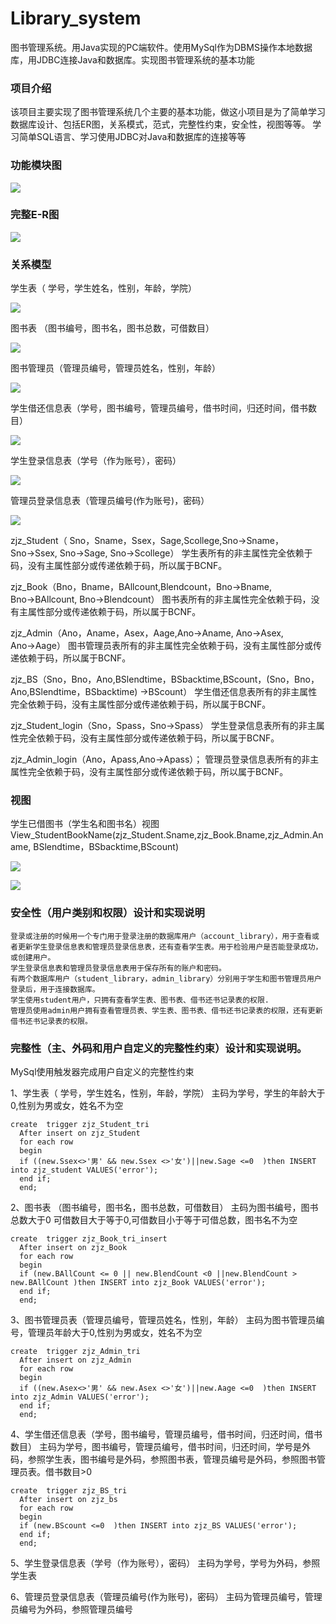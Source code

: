 # Library_system
图书管理系统。用Java实现的PC端软件。使用MySql作为DBMS操作本地数据库，用JDBC连接Java和数据库。实现图书管理系统的基本功能

### 项目介绍
该项目主要实现了图书管理系统几个主要的基本功能，做这小项目是为了简单学习数据库设计、包括ER图，关系模式，范式，完整性约束，安全性，视图等等。
学习简单SQL语言、学习使用JDBC对Java和数据库的连接等等

### 功能模块图
![](https://github.com/JoejZhang/Library_system/blob/master/image/gongneng.png)

### 完整E-R图
![](https://github.com/JoejZhang/Library_system/blob/master/image/er.jpg)

### 关系模型
学生表（ 学号，学生姓名，性别，年龄，学院）

![](https://github.com/JoejZhang/Library_system/blob/master/image/student.png)

图书表 （图书编号，图书名，图书总数，可借数目）

![](https://github.com/JoejZhang/Library_system/blob/master/image/book.png)

图书管理员（管理员编号，管理员姓名，性别，年龄）

![](https://github.com/JoejZhang/Library_system/blob/master/image/admin.png)

学生借还信息表（学号，图书编号，管理员编号，借书时间，归还时间，借书数目） 

![](https://github.com/JoejZhang/Library_system/blob/master/image/lend.png)

学生登录信息表（学号（作为账号），密码）

![](https://github.com/JoejZhang/Library_system/blob/master/image/login_student.png)

管理员登录信息表（管理员编号(作为账号)，密码）

![](https://github.com/JoejZhang/Library_system/blob/master/image/login_admin.png)

zjz_Student（ Sno，Sname，Ssex，Sage,Scollege,Sno→Sname，Sno→Ssex, Sno→Sage, Sno→Scollege）
学生表所有的非主属性完全依赖于码，没有主属性部分或传递依赖于码，所以属于BCNF。

zjz_Book（Bno，Bname，BAllcount,Blendcount，Bno→Bname, Bno→BAllcount, Bno→Blendcount）
图书表所有的非主属性完全依赖于码，没有主属性部分或传递依赖于码，所以属于BCNF。

zjz_Admin（Ano，Aname，Asex，Aage,Ano→Aname, Ano→Asex, Ano→Aage）
图书管理员表所有的非主属性完全依赖于码，没有主属性部分或传递依赖于码，所以属于BCNF。

zjz_BS（Sno，Bno，Ano,BSlendtime，BSbacktime,BScount，(Sno，Bno，Ano,BSlendtime，BSbacktime) →BScount）
学生借还信息表所有的非主属性完全依赖于码，没有主属性部分或传递依赖于码，所以属于BCNF。

zjz_Student_login（Sno，Spass，Sno→Spass）
学生登录信息表所有的非主属性完全依赖于码，没有主属性部分或传递依赖于码，所以属于BCNF。

zjz_Admin_login（Ano，Apass,Ano→Apass）；
管理员登录信息表所有的非主属性完全依赖于码，没有主属性部分或传递依赖于码，所以属于BCNF。

### 视图

学生已借图书（学生名和图书名）视图
View_StudentBookName(zjz_Student.Sname,zjz_Book.Bname,zjz_Admin.Aname, BSlendtime，BSbacktime,BScount)

![](https://github.com/JoejZhang/Library_system/blob/master/image/view_sql.png)

![](https://github.com/JoejZhang/Library_system/blob/master/image/view.png)

### 安全性（用户类别和权限）设计和实现说明
    登录或注册的时候用一个专门用于登录注册的数据库用户（account_library），用于查看或者更新学生登录信息表和管理员登录信息表，还有查看学生表。用于检验用户是否能登录成功，或创建用户。
    学生登录信息表和管理员登录信息表用于保存所有的账户和密码。
    有两个数据库用户（student_library，admin_library）分别用于学生和图书管理员用户登录后，用于连接数据库。
    学生使用student用户，只拥有查看学生表、图书表、借书还书记录表的权限.
    管理员使用admin用户拥有查看管理员表、学生表、图书表、借书还书记录表的权限，还有更新借书还书记录表的权限。

### 完整性（主、外码和用户自定义的完整性约束）设计和实现说明。

MySql使用触发器完成用户自定义的完整性约束

1、学生表（ 学号，学生姓名，性别，年龄，学院）
主码为学号，学生的年龄大于0,性别为男或女，姓名不为空

```
create  trigger zjz_Student_tri
  After insert on zjz_Student
  for each row
  begin
  if ((new.Ssex<>'男' && new.Ssex <>'女')||new.Sage <=0  )then INSERT into zjz_student VALUES('error');
  end if;
  end;
```

2、图书表 （图书编号，图书名，图书总数，可借数目）
主码为图书编号，图书总数大于0 可借数目大于等于0,可借数目小于等于可借总数，图书名不为空

```
create  trigger zjz_Book_tri_insert
  After insert on zjz_Book
  for each row
  begin
  if (new.BAllCount <= 0 || new.BlendCount <0 ||new.BlendCount > new.BAllCount )then INSERT into zjz_Book VALUES('error');
  end if;
  end;
```

3、图书管理员表（管理员编号，管理员姓名，性别，年龄）
主码为图书管理员编号，管理员年龄大于0,性别为男或女，姓名不为空

```
create  trigger zjz_Admin_tri
  After insert on zjz_Admin
  for each row
  begin
  if ((new.Asex<>'男' && new.Asex <>'女')||new.Aage <=0  )then INSERT into zjz_Admin VALUES('error');
  end if;
  end;
```

4、学生借还信息表（学号，图书编号，管理员编号，借书时间，归还时间，借书数目） 
主码为学号，图书编号，管理员编号，借书时间，归还时间，学号是外码，参照学生表，图书编号是外码，参照图书表，管理员编号是外码，参照图书管理员表。借书数目>0

```
create  trigger zjz_BS_tri
  After insert on zjz_bs
  for each row
  begin
  if (new.BScount <=0  )then INSERT into zjz_BS VALUES('error');
  end if;
  end;
```

5、学生登录信息表（学号（作为账号），密码）
主码为学号，学号为外码，参照学生表

6、管理员登录信息表（管理员编号(作为账号)，密码）
主码为管理员编号，管理员编号为外码，参照管理员编号


